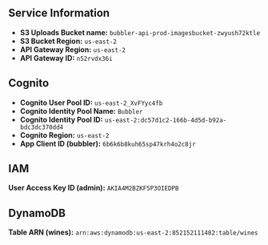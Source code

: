 ## Service Information
- **S3 Uploads Bucket name:**  `bubbler-api-prod-imagesbucket-zwyush72ktle`
- **S3 Bucket Region:** `us-east-2`
- **API Gateway Region:** `us-east-2`
- **API Gateway ID:** `n52rvdx36i`


## Cognito 
- **Cognito User Pool ID:** `us-east-2_XvFYyc4fb`
- **Cognito Identity Pool Name:** `Bubbler`
- **Cognito Identity Pool ID:** `us-east-2:dc57d1c2-166b-4d5d-b92a-bdc3dc370dd4`
- **Cognito Region:** `us-east-2`
- **App Client ID (bubbler):** `6b6k6b8kuh65sp47krh4o2c8jr`

## IAM
**User Access Key ID (admin):** `AKIA4M2BZKF5P3OIEDPB`


## DynamoDB
**Table ARN (wines):** `arn:aws:dynamodb:us-east-2:852152111482:table/wines`